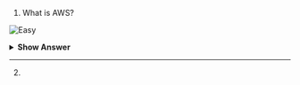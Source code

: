1. What is AWS?

![Easy](https://github.com/revaturelabs/interviewquestions/blob/dev/ComplexityTags/simple%20(2).svg)

<details>
<summary><b>Show Answer</b></summary>
<blockquote>

- Amazon Web Services (AWS) provides on-demand delivery of technology services through the Internet with pay-as-you-go pricing. 
- It is one of the most popular cloud service providers or cloud computing platform.
- Amazon Web Services (AWS) is a subsidiary of Amazon. 

</blockquote>

<details>
<summary><b>Reference</b></summary>
<blockquote>

- [What is AWS?](https://youtu.be/a9__D53WsUs)

</blockquote>
</details>
  
</details>
  
---
 
2.  
